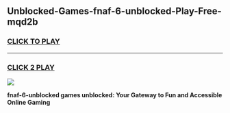 
## Unblocked-Games-fnaf-6-unblocked-Play-Free-mqd2b
<h3>
<a href="https://premium76.site?title=fnaf-6-unblocked&ref=23A">CLICK TO PLAY</a></h3>
<hr>

<h3>
<a href="https://premium76.site?title=fnaf-6-unblocked&ref=23A">CLICK 2 PLAY</a>
  
</h3>

<a href="https://premium76.site?title=fnaf-6-unblocked&ref=23A"><img src="https://clearcache.store/games.png"></a>


**fnaf-6-unblocked games unblocked: Your Gateway to Fun and Accessible Online Gaming**
